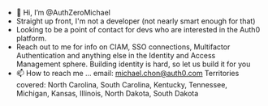- 👋 Hi, I’m @AuthZeroMichael
- Straight up front, I'm not a developer (not nearly smart enough for that)
- Looking to be a point of contact for devs who are interested in the Auth0 platform.
- Reach out to me for info on CIAM, SSO connections, Multifactor Authentication and anything else in the Identity and Access Management sphere. Building identity is hard, so let us build it for you
- 📫 How to reach me ... email: michael.chon@auth0.com
Territories covered: North Carolina, South Carolina, Kentucky, Tennessee, Michigan, Kansas, Illinois, North Dakota, South Dakota
<!---
AuthZeroMichael/AuthZeroMichael is a ✨ special ✨ repository because its `README.md` (this file) appears on your GitHub profile.
You can click the Preview link to take a look at your changes.
--->
